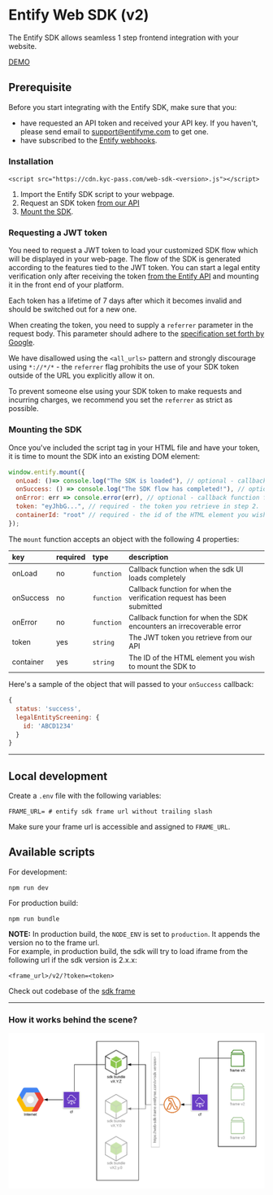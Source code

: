 # Entify Web SDK (v2)

The Entify SDK allows seamless 1 step frontend integration with your website. 

[DEMO](https://web-sdk-v2.herokuapp.com/)

## Prerequisite

Before you start integrating with the Entify SDK, make sure that you:

- have requested an API token and received your API key. If you haven't, please send email to support@entifyme.com to get one.
- have subscribed to the [Entify webhooks](https://developers.entifyme.com/#webhooks).

### Installation

```
<script src="https://cdn.kyc-pass.com/web-sdk-<version>.js"></script>
```

1. Import the Entify SDK script to your webpage.
2. Request an SDK token [from our API](#requesting-a-jwt-token)
3. [Mount the SDK](#mounting-the-sdk).

### Requesting a JWT token

You need to request a JWT token to load your customized SDK flow which will be displayed in your web-page.
The flow of the SDK is generated according to the features tied to the JWT token.
You can start a legal entity verification only after receiving the token [from the Entify API](https://developers.kyc-pass.com#sdk-tokens) and mounting it in the front end of your platform.

Each token has a lifetime of 7 days after which it becomes invalid and should be switched out for a new one.

When creating the token, you need to supply a `referrer` parameter in the request body. This parameter should adhere to the [specification set forth by Google](https://developer.chrome.com/extensions/match_patterns).

We have disallowed using the `<all_urls>` pattern and strongly discourage using `*://*/*` - the `referrer` flag prohibits the use of your SDK token outside of the URL you explicitly allow it on.

To prevent someone else using your SDK token to make requests and incurring charges, we recommend you set the `referrer` as strict as possible.

### Mounting the SDK

Once you've included the script tag in your HTML file and have your token, it is time to mount the SDK into an existing DOM element:

```javascript
window.entify.mount({
  onLoad: ()=> console.log("The SDK is loaded"), // optional - callback function for when the SDK interface is loaded to your website
  onSuccess: () => console.log("The SDK flow has completed!"), // optional - callback function for when the verification request has been submitted
  onError: err => console.error(err), // optional - callback function for when the SDK encounters an irrecoverable error
  token: "eyJhbG...", // required - the token you retrieve in step 2.
  containerId: "root" // required - the id of the HTML element you wish to mount the SDK to.
});
```


The `mount` function accepts an object with the following 4 properties:

| key       | required | type       | description                                                            |
| :-------- | :------- | :--------- | :--------------------------------------------------------------------- |
| onLoad    | no       | `function` | Callback function when the sdk UI loads completely                     |
| onSuccess | no       | `function` | Callback function for when the verification request has been submitted |
| onError   | no       | `function` | Callback function for when the SDK encounters an irrecoverable error   |
| token     | yes      | `string`   | The JWT token you retrieve from our API                                |
| container | yes      | `string`   | The ID of the HTML element you wish to mount the SDK to                |

Here's a sample of the object that will passed to your `onSuccess` callback:

```javascript
{
  status: 'success',
  legalEntityScreening: {
    id: 'ABCD1234'
  }
}
```
---
## Local development

Create a `.env` file with the following variables:

```
FRAME_URL= # entify sdk frame url without trailing slash
```
Make sure your frame url is accessible and assigned to `FRAME_URL`.

## Available scripts  

For development: 
```
npm run dev
```

For production build: 
```
npm run bundle
```

**NOTE:** In production build, the `NODE_ENV` is set to `production`. It appends the version no to the frame url.  
For example, in production build, the sdk will try to load iframe from the following url if the sdk version is 2.x.x:   
```
<frame_url>/v2/?token=<token>
```
Check out codebase of the [sdk frame](https://github.com/kycpass/web-sdk-frame)

---

### How it works behind the scene?
![arch](https://raw.githubusercontent.com/kycpass/web-sdk-v2/master/arch.png?token=AE23SBL6UCJHJGQDJA5EY5S6C43ZG)

